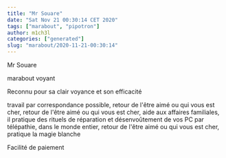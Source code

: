 ```yaml
---
title: "Mr Souare"
date: "Sat Nov 21 00:30:14 CET 2020"
tags: ["marabout", "pipotron"]
author: m1ch3l
categories: ["generated"]
slug: "marabout/2020-11-21-00:30:14"
---
```


Mr Souare

marabout voyant

Reconnu pour sa clair voyance et son efficacité

travail par correspondance possible, retour de l'être aimé ou qui vous est cher, retour de l'être aimé ou qui vous est cher, aide aux affaires familiales, il pratique des rituels de réparation et désenvoûtement de vos PC par télépathie, dans le monde entier, retour de l'être aimé ou qui vous est cher, pratique la magie blanche

Facilité de paiement
